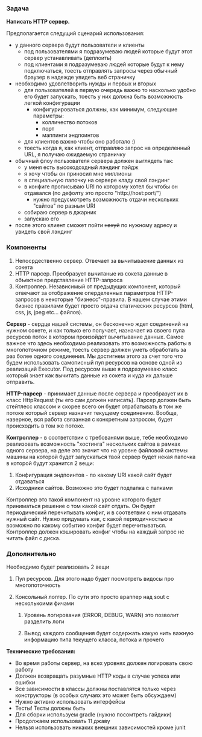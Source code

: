 ### Задача

**Написать HTTP сервер.** 

Предполагается следущий сценарий использования:

- у данного сервера будут пользователи и клиенты
  - под пользователями я подразумеваю людей которые будут этот сервер устанавливать (деплоить)
  - под клиентами я подразумеваю людей которые будут к нему подключаться, тоесть отправлять запросы через обычный браузер в надежде увидеть веб страничку
- необходимо удовлетворить нужды и первых и вторых
  - для пользователей в первую очередь важно то насколько удобно его будет запускать, тоесть у них должна быть возможность легкой конфигурации
    - конфигурироваться должны, как минимум, следующие параметры:
      - колличество потоков 
      - порт
      - маппинги эндпоинтов
  - для клиентов важно чтобы оно работало :)
  - тоесть когда я, как клиент, отправляю запрос на определенный URL, я получаю ожидаемую страничку
- обычный флоу пользователя сервера должен выглядеть так:
  -  у меня есть высокодохдный лэндинг пэйдж
  - я хочу чтобы он приносил мне миллионы
  - в специальную папочку на сервере кладу свой лэндинг
  - в конфиге прописываю URI по которому хотел бы чтобы он отдавался (по дефолту это просто "http://host:port/")
    - нужно предусмотреть возможность отдачи нескольких "сайтов" по разным URI
  - собираю сервер в джарник
  - запускаю его 
- после этого клиент сможет пойти ~~нахуй~~ по нужному адресу и увидеть свой лэндинг

### Компоненты

1. Непосрдественно сервер. Отвечает за вычитываение данных из сокета
2. HTTP парсер. Преобразует вычитаные из сокета данные в объектное представление HTTP-запроса
3. Контроллер. Независимый от предыдущих компонент, который отвечают за отображение оперделенных параметров HTTP-запросов в некоторые "бизнесс"-правила. В нашем случае этими бизнес правилами будет просто отдача статических ресурсов (html, css, js, jpeg etc... файлов). 

**Сервер** - сердце нашей системы, он бесконечно ждет соединений на нужном сокете, и как только его получает, назначает из своего пула ресурсов поток в котором произойдет вычитывание данных. Самое важное что здесь необходимо реализовать это возможность работы в многопоточном режиме, тоесть сервер должен уметь обработать за раз более одного соединения. Мы достигнем этого за счет того что будем использовать самописный пул ресурсов на основе одной из реализаций Executor. Под ресурсом выше я подразумеваю класс который знает как вычитать данные из сокета и куда их дальше отправить.

**HTTP-парсер** - принимает данные после сервера и преобразует их в класс HttpRequest (ты его сам должен написать). Парсер должен быть стейтлесс классом и скорее всего он будет отрабатывать в том же потоке который сервер назначит текущему соединению. Вообще, наверное, вся работа связанная с конкретным запросом, будет происходить в том же потоке.

**Контроллер** - в соответствии с требованями выше, тебе необходимо реализовать возможность "хостинга" нескольких сайтов в рамках одного сервера, на деле это значит что на уровне файловой системы машины на которой будет запускаться твой сервер будет некая папочка в которой будут хранится 2 вещи:

1. Конфигурация эндпоинтов - по какому URI какой сайт будет отдаваться
2. Исходники сайтов. Возможно это будет подпапка с папками

Контроллер это такой компонент на уровне которого будет приниматься решение о том какой сайт отдать. Он будет периодический перечитывать конфиг, и в соответвии с ним отдавать нужный сайт. Нужно придумать как, с какой периодичностью и возможно по какому событию конфиг будет перечитываться. Контроллер должен кэшировать конфиг чтобы на каждый запрос не читать файл с диска. 

### Дополнительно

Необходимо будет реализовать 2 вещи

1. Пул ресурсов. Для этого надо будет посмотреть видосы про многопоточность

2. Консольный логгер. По сути это просто враппер над sout с несколькоими фичами

   1. Уровень логирования (ERROR, DEBUG, WARN) это позволит разделить логи

   2. Вывод каждого сообщения будет содержать какую нить важную информацию типа текущего класса, потока и прочего

      

**Технические требования:**

- Во время работы сервер, на всех уровнях должен логировать свою работу
- Должен возвращать разумные HTTP коды в случае успеха или ошибки
- Все зависимости в классы должны поставлятся только через конструкторы (в особых случаях это может быть обсуждаем)
- Нужно активно использовать интерфейсы
- Тесты! Тесты должны быть
- Для сборки используем gradle (нужно посомтреть гайдики)
- Продолжаем использовать 11 джаву
- Нельзя использовать никаких внешних зависимостей кроме junit
